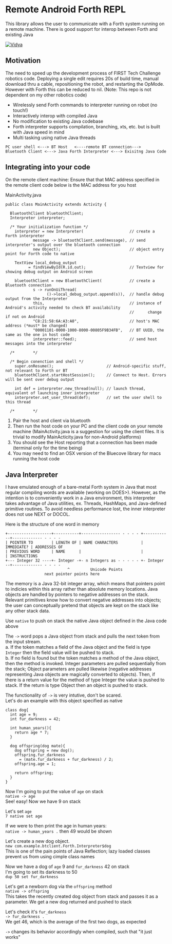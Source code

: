# Remote Android Forth REPL 

This library allows the user to communicate with a Forth system running on a remote machine. There is good support for interop between Forth and existing Java

[![Vidya](http://img.youtube.com/vi/o8DEKkxpQ-8/0.jpg)](http://www.youtube.com/watch?v=o8DEKkxpQ-8 "Video Title")

## Motivation

The need to speed up the development process of FIRST Tech Challenge robotics code. Deploying a single edit requires 20s of build time, manual download thru a cable, repositioning the robot, and restarting the OpMode. However with Forth this can be reduced to nil. (Note: This repo is not dependent on my other robotics code)

- Wirelessly send Forth commands to interpreter running on robot (no touch!)
- Interactively interop with compiled Java
- No modification to existing Java codebase
- Forth interpreter supports compilation, branching, xts, etc. but is built with Java speed in mind
- Multi tasking using native Java threads

```
PC user shell <---> BT Host   <----remote BT connection--->   Bluetooth Client <---> Java Forth Interpreter <---> Exisitng Java Code
```

## Integrating into your code

On the remote client machine:
Ensure that that MAC address specified in the remote client code below is the MAC address for you host

MainActivity.java
```
public class MainActivity extends Activity {

  BluetoothClient bluetoothClient;
  Interpreter interpreter;

  /* Your initialization function */
    interpreter = new Interpreter(                    // create a Forth interpreter
            message -> bluetoothClient.send(message), // send interpreter's output over the bluetooth connection
            new Object);                              // object entry point for Forth code to native

    TextView local_debug_output
          = findViewById(R.id.out);                   // Textview for showing debug output on Android screen

    bluetoothClient = new BluetoothClient(            // create a Bluetooth connection
            s -> runOnUiThread(
                  ()->local_debug_output.append(s)),  // handle debug output from the Interpreter
            this,                                     // instance of Android's activity needed to check BT availability
                                                      //      change if not on Android
            "C8:21:58:6A:A3:A0",                      // host's MAC address (*must* be changed)
            "00001101-0000-1000-8000-00805F9B34FB",   // BT UUID, the same as the one in host code
            interpreter::feed);                       // send host messages into the interpreter
            
  /*        */

  /* Begin conenction and shell */
    super.onResume();                       // Android-specific stuff, not relevant to Forth or BT
    bluetoothClient.startHostSession();     // Connect to Host. Errors will be sent over debug output

    int def = interpreter.new_thread(null); // launch thread, equivalent of launching inner interpreter
    interpreter.set_user_thread(def);       // set the user shell to this thread
    
  /*        */
```

1. Pair the host and client via bluetooth
2. Then run the host code on your PC and the client code on your remote machine (MainActivity.java is a suggestion for using the client files. It is trivial to modify MainActicity.java for non-Android platforms)
3. You should see the Host reporting that a connection has been made (terminal only for the time being)
5. You may need to find an OSX version of the Bluecove library for macs running the host code

## Java Interpreter
I have emulated enough of a bare-metal Forth system in Java that most regular compiling words are available (working on DOES>). However, as the intention is to conveniently work in a Java environment, this interpreter takes advantage of Java utilities, ex. Threads, HashMaps, and Java-defined primitive routines. To avoid needless performance lost, the inner interpreter does not use NEXT or DOCOL.

Here is the structure of one word in memory

    +-------------------+-----------+----------------- - - - - +------------+------------- - - - -
    | POINTER TO        | LENGTH OF | NAME CHARACTERS          | IMMEDIATE? | ADDRESSES OF 
    | PREVIOUS WORD	    | NAME      |     	                   |            | INSTRUCTIONS
    +--- Integer 32 ----+- Integer -+- n Integers as - - - - - +- Integer --+------------- - - - -
                               ^         Unicode Points
                     next pointer points here

The memory is a Java 32-bit integer array, which means that pointers point to indicies within this array rather than absolute memory locations. 
Java objects are handled by pointers to negative addresses on the stack. Relevant primitives know how to convert negative addresses into objects; the user can conceptually pretend that objects are kept on the stack like any other stack data.

Use `native` to push on stack the native Java object defined in the Java code above

The `->` word pops a Java object from stack and pulls the next token from the input stream.   
a. If the token matches a field of the Java object and the field is type `Integer` then the field value will be pushed to stack.   
b. If no field is found but the token matches a method of the Java object, then the method is invoked. Integer parameters are pulled sequentially from the stack; Object parameters are pulled likewise (negative addresses representing Java objects are magically converted to objects). Then, if there is a return value for the method of type Integer the value is pushed to stack. If the return is type Object then an object is pushed to stack.  

The functionality of `->` is very intutive, don't be scared.  
Let's do an example with this object specified as native  
```
class dog{
  int age = 9;
  int fur_darkness = 42;
  
  int human_years(){
    return age * 7;
  }
  
  dog offspring(dog mate){
    dog offspring = new dog();
    offspring.fur_darkness
      = (mate.fur_darkness + fur_darkness) / 2;
    offspring.age = 1;
    
    return offspring;
  }
}
```  
Now I'm going to put the value of `age` on stack  
`native -> age`  
See! easy! Now we have 9 on stack  
  
Let's set `age`  
`7 native set age`  
  
If we were to then print the age in human years:  
`native -> human_years .` then 49 would be shown  
  
Let's create a new dog object.  
`new com.example.btclient.Forth.Interpreter$dog`  
This is one of the pain points of Java Reflection; lazy loaded classes prevent us from using cimple class names  
  
Now we have a dog of `age` 9 and `fur_darkness` 42 on stack  
I'm going to set its darkness to 50  
`dup 50 set fur_darkness`  
  
Let's get a newborn dog via the `offspring` method  
`native -> offspring`  
This takes the recently created dog object from stack and passes it as a parameter. We get a new dog returned and pushed to stack  
  
Let's check it's `fur_darkness`  
`-> fur_darkness .`  
We get 46, which is the average of the first two dogs, as expected  
    
  
  `->` changes its behavior accordingly when compiled, such that "it just works"
